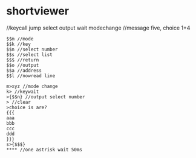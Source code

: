 # shortviewer

//keycall jump select output wait modechange
//message five, choice 1+4
```
$$m //mode
$$k //key
$$n //select number
$$s //select list
$$$ //return
$$o //output
$$a //address
$$l //nowread line

m>xyz //mode change
k> //keywait
>{$$n} //output select number
> //clear
>choice is are?
{{{
aaa
bbb
ccc
ddd
}}}
s>{$$$}
**** //one astrisk wait 50ms
```
